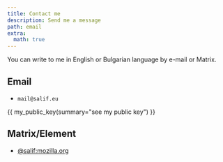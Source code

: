```yaml
---
title: Contact me
description: Send me a message
path: email
extra:
  math: true
---
```


You can write to me in English or Bulgarian language by e-mail or Matrix.

## Email

- $\texttt{mail}\texttt{@}\texttt{salif.eu}$

{{ my_public_key(summary="see my public key") }}

## Matrix/Element

- [@salif:mozilla.org](https://matrix.to/#/@salif:mozilla.org)
